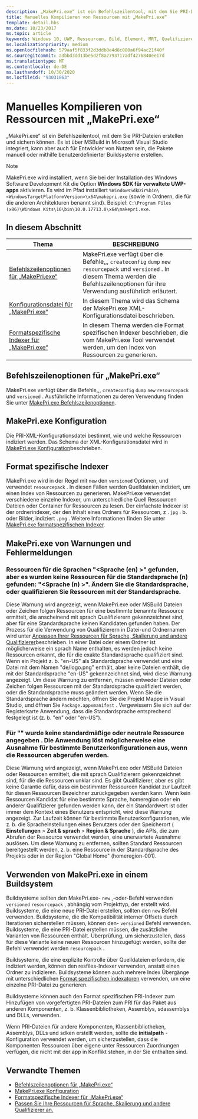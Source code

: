 ```yaml
---
description: „MakePri.exe“ ist ein Befehlszeilentool, mit dem Sie PRI-Dateien erstellen und sichern können. Es ist über MSBuild in Microsoft Visual Studio integriert, kann aber auch für Entwickler von Nutzen sein, die Pakete manuell oder mithilfe benutzerdefinierter Buildsysteme erstellen.
title: Manuelles Kompilieren von Ressourcen mit „MakePri.exe“
template: detail.hbs
ms.date: 10/23/2017
ms.topic: article
keywords: Windows 10, UWP, Ressourcen, Bild, Element, MRT, Qualifizierer
ms.localizationpriority: medium
ms.openlocfilehash: 579aaf5f833f2d3ddb8e4d8c080a6f94ac21f40f
ms.sourcegitcommit: a3bbd3dd13be5d2f8a2793717adf4276840ee17d
ms.translationtype: MT
ms.contentlocale: de-DE
ms.lasthandoff: 10/30/2020
ms.locfileid: "93031863"
---
```

# <a name="compile-resources-manually-with-makepriexe"></a>Manuelles Kompilieren von Ressourcen mit „MakePri.exe“

„MakePri.exe“ ist ein Befehlszeilentool, mit dem Sie PRI-Dateien erstellen und sichern können. Es ist über MSBuild in Microsoft Visual Studio integriert, kann aber auch für Entwickler von Nutzen sein, die Pakete manuell oder mithilfe benutzerdefinierter Buildsysteme erstellen.

> [!NOTE]
> MakePri.exe wird installiert, wenn Sie bei der Installation des Windows Software Development Kit die Option **Windows SDK für verwaltete UWP-apps** aktivieren. Es wird im Pfad installiert `%WindowsSdkDir%bin\<WindowsTargetPlatformVersion>\x64\makepri.exe` (sowie in Ordnern, die für die anderen Architekturen benannt sind). Beispiel: `C:\Program Files (x86)\Windows Kits\10\bin\10.0.17713.0\x64\makepri.exe`.

## <a name="in-this-section"></a>In diesem Abschnitt
|Thema|BESCHREIBUNG|
|-|-|
| [Befehlszeilenoptionen für „MakePri.exe“](makepri-exe-command-options.md) | MakePri.exe verfügt über die Befehle,,, `createconfig` `dump` `new` `resourcepack` und `versioned` . In diesem Thema werden die Befehlszeilenoptionen für ihre Verwendung ausführlich erläutert. |
| [Konfigurationsdatei für „MakePri.exe“](makepri-exe-configuration.md) | In diesem Thema wird das Schema der MakePri.exe XML-Konfigurationsdatei beschrieben. |
| [Formatspezifische Indexer für „MakePri.exe“](makepri-exe-format-specific-indexers.md) | In diesem Thema werden die Format spezifischen Indexer beschrieben, die vom MakePri.exe Tool verwendet werden, um den Index von Ressourcen zu generieren. |

## <a name="makepriexe-command-line-options"></a>Befehlszeilenoptionen für „MakePri.exe“

MakePri.exe verfügt über die Befehle,,, `createconfig` `dump` `new` `resourcepack` und `versioned` . Ausführliche Informationen zu deren Verwendung finden Sie unter [MakePri.exe Befehlszeilenoptionen](makepri-exe-command-options.md).

## <a name="makepriexe-configuration"></a>MakePri.exe Konfiguration

Die PRI-XML-Konfigurationsdatei bestimmt, wie und welche Ressourcen indiziert werden. Das Schema der XML-Konfigurationsdatei wird in [MakePri.exe Konfiguration](makepri-exe-configuration.md)beschrieben.

## <a name="format-specific-indexers"></a>Format spezifische Indexer

MakePri.exe wird in der Regel mit `new` den `versioned` Optionen, und verwendet `resourcepack` . In diesen Fällen werden Quelldateien indiziert, um einen Index von Ressourcen zu generieren. MakePri.exe verwendet verschiedene einzelne Indexer, um unterschiedliche Quell Ressourcen Dateien oder Container für Ressourcen zu lesen. Der einfachste Indexer ist der ordnerindexer, der den Inhalt eines Ordners für Ressourcen, z `.jpg` . b. oder Bilder, indiziert `.png` . Weitere Informationen finden Sie unter [MakePri.exe formatspezifischen Indexer](makepri-exe-format-specific-indexers.md).

## <a name="makepriexe-warnings-and-error-messages"></a>MakePri.exe von Warnungen und Fehlermeldungen

### <a name="resources-found-for-languages-languages-but-no-resources-found-for-default-languages-languages-change-the-default-language-or-qualify-resources-with-the-default-language"></a>Ressourcen für die Sprachen "<Sprache (en) >" gefunden, aber es wurden keine Ressourcen für die Standardsprache (n) gefunden: "<Sprache (n) >". Ändern Sie die Standardsprache, oder qualifizieren Sie Ressourcen mit der Standardsprache.

Diese Warnung wird angezeigt, wenn MakePri.exe oder MSBuild Dateien oder Zeichen folgen Ressourcen für eine bestimmte benannte Ressource ermittelt, die anscheinend mit sprach Qualifizierern gekennzeichnet sind, aber für eine Standardsprache keinen Kandidaten gefunden haben. Der Prozess für die Verwendung von Qualifizierern in Datei-und Ordnernamen wird unter [Anpassen Ihrer Ressourcen für Sprache, Skalierung und andere Qualifizierer](tailor-resources-lang-scale-contrast.md)beschrieben. In einer Datei oder einem Ordner ist möglicherweise ein sprach Name enthalten, es werden jedoch keine Ressourcen erkannt, die für die exakte Standardsprache qualifiziert sind. Wenn ein Projekt z. b. "en-US" als Standardsprache verwendet und eine Datei mit dem Namen "de/logo.png" enthält, aber keine Dateien enthält, die mit der Standardsprache "en-US" gekennzeichnet sind, wird diese Warnung angezeigt. Um diese Warnung zu entfernen, müssen entweder Dateien oder Zeichen folgen Ressourcen mit der Standardsprache qualifiziert werden, oder die Standardsprache muss geändert werden. Wenn Sie die Standardsprache ändern möchten, öffnen Sie die Projekt Mappe in Visual Studio, und öffnen Sie `Package.appxmanifest` . Vergewissern Sie sich auf der Registerkarte Anwendung, dass die Standardsprache entsprechend festgelegt ist (z. b. "en" oder "en-US").

### <a name="no-default-or-neutral-resource-given-for-resource-identifier-the-application-may-throw-an-exception-for-certain-user-configurations-when-retrieving-the-resources"></a>Für "" wurde keine standardmäßige oder neutrale Ressource angegeben <resource identifier> . Die Anwendung löst möglicherweise eine Ausnahme für bestimmte Benutzerkonfigurationen aus, wenn die Ressourcen abgerufen werden.

Diese Warnung wird angezeigt, wenn MakePri.exe oder MSBuild Dateien oder Ressourcen ermittelt, die mit sprach Qualifizierern gekennzeichnet sind, für die die Ressourcen unklar sind. Es gibt Qualifizierer, aber es gibt keine Garantie dafür, dass ein bestimmter Ressourcen Kandidat zur Laufzeit für diesen Ressourcen Bezeichner zurückgegeben werden kann. Wenn kein Ressourcen Kandidat für eine bestimmte Sprache, homeregion oder ein anderer Qualifizierer gefunden werden kann, der ein Standardwert ist oder immer dem Kontext eines Benutzers entspricht, wird diese Warnung angezeigt. Zur Laufzeit können für bestimmte Benutzerkonfigurationen, wie z. b. die Spracheinstellungen eines Benutzers oder den Speicherort ( **Einstellungen**  >  **Zeit & sprach**  >  **Region & Sprache** ), die APIs, die zum Abrufen der Ressource verwendet werden, eine unerwartete Ausnahme auslösen. Um diese Warnung zu entfernen, sollten Standard Ressourcen bereitgestellt werden, z. b. eine Ressource in der Standardsprache des Projekts oder in der Region "Global Home" (homeregion-001).

## <a name="using-makepriexe-in-a-build-system"></a>Verwenden von MakePri.exe in einem Buildsystem

Buildsysteme sollten den MakePri.exe- `new` ,-oder-Befehl verwenden `versioned` `resourcepack` , abhängig vom Projekttyp, der erstellt wird. Buildsysteme, die eine neue PRI-Datei erstellen, sollten den `new` Befehl verwenden. Buildsysteme, die die Kompatibilität interner Offsets durch Iterationen sicherstellen müssen, können den- `versioned` Befehl verwenden. Buildsysteme, die eine PRI-Datei erstellen müssen, die zusätzliche Varianten von Ressourcen enthält. Überprüfung, um sicherzustellen, dass für diese Variante keine neuen Ressourcen hinzugefügt werden, sollte der Befehl verwendet werden `resourcepack` .

Buildsysteme, die eine explizite Kontrolle über Quelldateien erfordern, die indiziert werden, können den resfiles-Indexer verwenden, anstatt einen Ordner zu indizieren. Buildsysteme können auch mehrere Index Übergänge mit unterschiedlichen [Format spezifischen indexatoren](makepri-exe-format-specific-indexers.md) verwenden, um eine einzelne PRI-Datei zu generieren.

Buildsysteme können auch den Format spezifischen PRI-Indexer zum Hinzufügen von vorgefertigten PRI-Dateien zum PRI für das Paket aus anderen Komponenten, z. b. Klassenbibliotheken, Assemblys, sdassemblys und DLLs, verwenden.

Wenn PRI-Dateien für andere Komponenten, Klassenbibliotheken, Assemblys, DLLs und sdken erstellt werden, sollte die **initialpath** -Konfiguration verwendet werden, um sicherzustellen, dass die Komponenten Ressourcen über eigene unter Ressourcen Zuordnungen verfügen, die nicht mit der app in Konflikt stehen, in der Sie enthalten sind.

## <a name="related-topics"></a>Verwandte Themen
* [Befehlszeilenoptionen für „MakePri.exe“](makepri-exe-command-options.md)
* [MakePri.exe Konfiguration](makepri-exe-configuration.md)
* [Formatspezifische Indexer für „MakePri.exe“](makepri-exe-format-specific-indexers.md)
* [Passen Sie Ihre Ressourcen für Sprache, Skalierung und andere Qualifizierer an.](tailor-resources-lang-scale-contrast.md)
